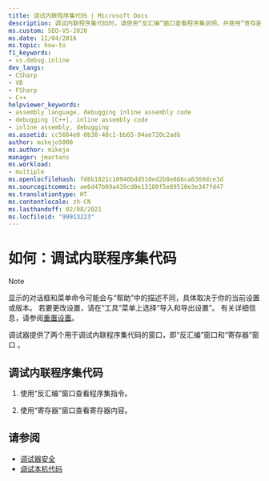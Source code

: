 ```yaml
---
title: 调试内联程序集代码 | Microsoft Docs
description: 调试内联程序集代码时，请使用“反汇编”窗口查看程序集说明，并使用“寄存器”窗口查看寄存器值。
ms.custom: SEO-VS-2020
ms.date: 11/04/2016
ms.topic: how-to
f1_keywords:
- vs.debug.inline
dev_langs:
- CSharp
- VB
- FSharp
- C++
helpviewer_keywords:
- assembly language, debugging inline assembly code
- debugging [C++], inline assembly code
- inline assembly, debugging
ms.assetid: cc5664e0-0b38-40c1-bb65-04ae720c2adb
author: mikejo5000
ms.author: mikejo
manager: jmartens
ms.workload:
- multiple
ms.openlocfilehash: fd6b1821c10940bdd510ed2b8e866ca8369dce3d
ms.sourcegitcommit: ae6d47b09a439cd0e13180f5e89510e3e347fd47
ms.translationtype: HT
ms.contentlocale: zh-CN
ms.lasthandoff: 02/08/2021
ms.locfileid: "99913223"
---
```

# <a name="how-to-debug-inline-assembly-code"></a>如何：调试内联程序集代码

> [!NOTE]
> 显示的对话框和菜单命令可能会与“帮助”中的描述不同，具体取决于你的当前设置或版本。 若要更改设置，请在“工具”菜单上选择“导入和导出设置”。 有关详细信息，请参阅[重置设置](../ide/environment-settings.md#reset-settings)。

调试器提供了两个用于调试内联程序集代码的窗口，即“反汇编”窗口和“寄存器”窗口 。

## <a name="debug-inline-assembly-code"></a>调试内联程序集代码

1. 使用“反汇编”窗口查看程序集指令。

2. 使用“寄存器”窗口查看寄存器内容。

## <a name="see-also"></a>请参阅

- [调试器安全](../debugger/debugger-security.md)
- [调试本机代码](../debugger/debugging-native-code.md)